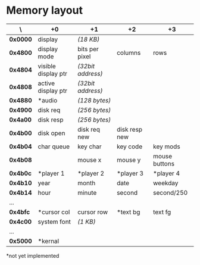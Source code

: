 Memory layout
=============

\          | +0                  | +1                | +2            | +3
-----------|---------------------|-------------------|---------------|--------------
**0x0000** | display             | _(18 KB)_         |               |
**0x4800** | display mode        | bits per pixel    | columns       | rows
**0x4804** | visible display ptr | _(32bit address)_ |               |
**0x4808** | active display ptr  | _(32bit address)_ |               |
**0x4880** | *audio              | _(128 bytes)_     |               |
**0x4900** | disk req            | _(256 bytes)_     |               |
**0x4a00** | disk resp           | _(256 bytes)_     |               |
**0x4b00** | disk open           | disk req new      | disk resp new |
**0x4b04** | char queue          | key char          | key code      | key mods
**0x4b08** |                     | mouse x           | mouse y       | mouse buttons
**0x4b0c** | *player 1           | *player 2         | *player 3     | *player 4
**0x4b10** | year                | month             | date          | weekday
**0x4b14** | hour                | minute            | second        | second/250
...        |                     |                   |               |
**0x4bfc** | *cursor col         | cursor row        | *text bg      | text fg
**0x4c00** | system font         | _(1 KB)_          |               |
...        |                     |                   |               |
**0x5000** | *kernal             |                   |               |

*not yet implemented

